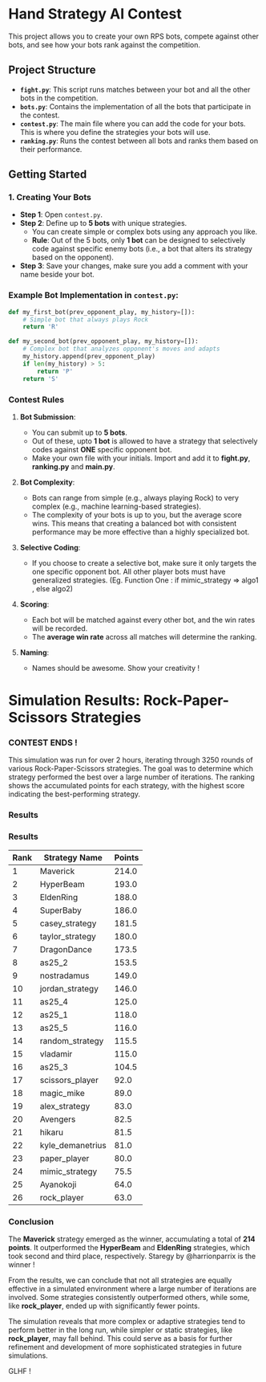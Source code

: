 # Hand Strategy AI Contest

This project allows you to create your own RPS bots, compete against other bots, and see how your bots rank against the competition. 

## Project Structure

- **`fight.py`**: This script runs matches between your bot and all the other bots in the competition.
- **`bots.py`**: Contains the implementation of all the bots that participate in the contest.
- **`contest.py`**: The main file where you can add the code for your bots. This is where you define the strategies your bots will use.
- **`ranking.py`**: Runs the contest between all bots and ranks them based on their performance.

## Getting Started

### 1. Creating Your Bots

- **Step 1**: Open `contest.py`.
- **Step 2**: Define up to **5 bots** with unique strategies.
  - You can create simple or complex bots using any approach you like.
  - **Rule**: Out of the 5 bots, only **1 bot** can be designed to selectively code against specific enemy bots (i.e., a bot that alters its strategy based on the opponent).
- **Step 3**: Save your changes, make sure you add a comment with your name beside your bot.

### Example Bot Implementation in `contest.py`:
```python
def my_first_bot(prev_opponent_play, my_history=[]):
    # Simple bot that always plays Rock
    return 'R'

def my_second_bot(prev_opponent_play, my_history=[]):
    # Complex bot that analyzes opponent's moves and adapts
    my_history.append(prev_opponent_play)
    if len(my_history) > 5:
        return 'P'
    return 'S'
```
### Contest Rules

1. **Bot Submission**:
   - You can submit up to **5 bots**.
   - Out of these, upto **1 bot** is allowed to have a strategy that selectively codes against **ONE** specific opponent bot.
   - Make your own file with your initials. Import and add it to **fight.py**, **ranking.py** and **main.py**.
2. **Bot Complexity**:
   - Bots can range from simple (e.g., always playing Rock) to very complex (e.g., machine learning-based strategies).
   - The complexity of your bots is up to you, but the average score wins. This means that creating a balanced bot with consistent performance may be more effective than a highly specialized bot.

3. **Selective Coding**:
   - If you choose to create a selective bot, make sure it only targets the one specific opponent bot. All other player bots must have generalized strategies. (Eg. Function One : if mimic_strategy => algo1 , else algo2)

4. **Scoring**:
   - Each bot will be matched against every other bot, and the win rates will be recorded.
   - The **average win rate** across all matches will determine the ranking.
5. **Naming**:
   - Names should be awesome. Show your creativity !


  # Simulation Results: Rock-Paper-Scissors Strategies

### CONTEST ENDS !

This simulation was run for over 2 hours, iterating through 3250 rounds of various Rock-Paper-Scissors strategies. The goal was to determine which strategy performed the best over a large number of iterations. The ranking shows the accumulated points for each strategy, with the highest score indicating the best-performing strategy.

### Results

### Results

| Rank | Strategy Name        | Points  |
|------|----------------------|---------|
| 1    | Maverick             | 214.0   |
| 2    | HyperBeam            | 193.0   |
| 3    | EldenRing            | 188.0   |
| 4    | SuperBaby            | 186.0   |
| 5    | casey_strategy       | 181.5   |
| 6    | taylor_strategy      | 180.0   |
| 7    | DragonDance          | 173.5   |
| 8    | as25_2               | 153.5   |
| 9    | nostradamus          | 149.0   |
| 10   | jordan_strategy      | 146.0   |
| 11   | as25_4               | 125.0   |
| 12   | as25_1               | 118.0   |
| 13   | as25_5               | 116.0   |
| 14   | random_strategy      | 115.5   |
| 15   | vladamir             | 115.0   |
| 16   | as25_3               | 104.5   |
| 17   | scissors_player      | 92.0    |
| 18   | magic_mike           | 89.0    |
| 19   | alex_strategy        | 83.0    |
| 20   | Avengers             | 82.5    |
| 21   | hikaru               | 81.5    |
| 22   | kyle_demanetrius     | 81.0    |
| 23   | paper_player         | 80.0    |
| 24   | mimic_strategy       | 75.5    |
| 25   | Ayanokoji            | 64.0    |
| 26   | rock_player          | 63.0    |


### Conclusion

The **Maverick** strategy emerged as the winner, accumulating a total of **214 points**. It outperformed the **HyperBeam** and **EldenRing** strategies, which took second and third place, respectively. Staregy by @harrionparrix is the winner !

From the results, we can conclude that not all strategies are equally effective in a simulated environment where a large number of iterations are involved. Some strategies consistently outperformed others, while some, like **rock_player**, ended up with significantly fewer points.

The simulation reveals that more complex or adaptive strategies tend to perform better in the long run, while simpler or static strategies, like **rock_player**, may fall behind. This could serve as a basis for further refinement and development of more sophisticated strategies in future simulations.

GLHF !

